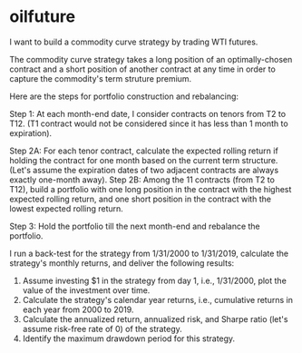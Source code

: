# oilfuture
I want to build a commodity curve strategy by trading WTI futures.  

The commodity curve strategy takes a long position of an optimally-chosen contract and a short position of another contract at any time in order to capture the commodity's term struture premium.

Here are the steps for portfolio construction and rebalancing:

Step 1: At each month-end date, I consider contracts on tenors from T2 to T12. (T1 contract would not be considered since it has less than 1 month to expiration).

Step 2A: For each tenor contract, calculate the expected rolling return if holding the contract for one month based on the current term structure.  (Let's assume the expiration dates of two adjacent contracts are always exactly one-month away).
Step 2B: Among the 11 contracts (from T2 to T12), build a portfolio with one long position in the contract with the highest expected rolling return, and one short position in the contract with the lowest expected rolling return.

Step 3: Hold the portfolio till the next month-end and rebalance the portfolio.

I run a back-test for the strategy from 1/31/2000 to 1/31/2019, calculate the strategy's monthly returns, and deliver the following results:
1. Assume investing $1 in the strategy from day 1, i.e., 1/31/2000, plot the value of the investment over time.
2. Calculate the strategy's calendar year returns, i.e., cumulative returns in each year from 2000 to 2019.
3. Calculate the annualized return, annualized risk, and Sharpe ratio (let's assume risk-free rate of 0) of the strategy.
4. Identify the maximum drawdown period for this strategy.


